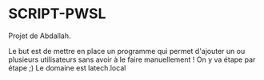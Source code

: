 # SCRIPT-PWSL
Projet de Abdallah.


Le but est de mettre en place un programme qui permet d'ajouter un ou plusieurs utilisateurs sans avoir à le faire manuellement !
On y va étape par étape ;)
Le domaine est latech.local 
